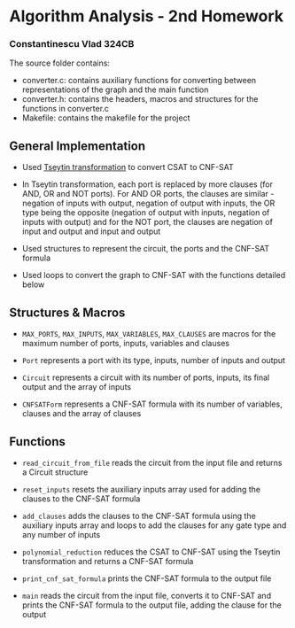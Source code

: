# Algorithm Analysis - 2nd Homework

### Constantinescu Vlad 324CB

The source folder contains:

- converter.c: contains auxiliary functions for converting between
  representations of the graph and the main function
- converter.h: contains the headers, macros and structures for the functions
  in converter.c
- Makefile: contains the makefile for the project

## General Implementation
- Used [Tseytin transformation](https://en.wikipedia.org/wiki/Tseytin_transformation)
to convert CSAT to CNF-SAT


- In Tseytin transformation, each port is replaced by more clauses
  (for AND, OR and NOT ports). For AND OR ports, the clauses are similar -
  negation of inputs with output, negation of output with inputs, the OR type
  being the opposite (negation of output with inputs, negation of inputs with output)
  and for the NOT port, the clauses are negation of input and output and input and output


- Used structures to represent the circuit, the ports and the CNF-SAT formula


- Used loops to convert the graph to CNF-SAT with the functions detailed below

## Structures & Macros

- `MAX_PORTS`, `MAX_INPUTS`, `MAX_VARIABLES`, `MAX_CLAUSES` are macros for
  the maximum number of ports, inputs, variables and clauses


- `Port` represents a port with its type, inputs, number of inputs and output


- `Circuit` represents a circuit with its number of ports, inputs, its final output
and the array of inputs


- `CNFSATForm` represents a CNF-SAT formula with its number of variables, clauses
  and the array of clauses

## Functions

- `read_circuit_from_file` reads the circuit from the input file and returns
  a Circuit structure


- `reset_inputs` resets the auxiliary inputs array used for adding the clauses
  to the CNF-SAT formula


- `add_clauses` adds the clauses to the CNF-SAT formula using the auxiliary
  inputs array and loops to add the clauses for any gate type and any number
  of inputs


- `polynomial_reduction` reduces the CSAT to CNF-SAT using the Tseytin
  transformation and returns a CNF-SAT formula


- `print_cnf_sat_formula` prints the CNF-SAT formula to the output file


- `main` reads the circuit from the input file, converts it to CNF-SAT and
  prints the CNF-SAT formula to the output file, adding the clause for the output